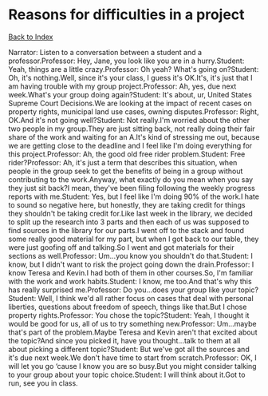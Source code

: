 # Reasons for difficulties in a project
[Back to Index](https://github.com/windows10010/tpoExtractor/blob/master/README.md)

Narrator: Listen to a conversation between a student and a professor.Professor: Hey, Jane, you look like you are in a hurry.Student: Yeah, things are a little crazy.Professor: Oh yeah? What's going on?Student: Oh, it's nothing.Well, since it's your class, I guess it's OK.It's, it's just that I am having trouble with my group project.Professor: Ah, yes, due next week.What's your group doing again?Student: It's about, ur, United States Supreme Court Decisions.We are looking at the impact of recent cases on property rights, municipal land use cases, owning disputes.Professor: Right, OK.And it's not going well?Student: Not really.I'm worried about the other two people in my group.They are just sitting back, not really doing their fair share of the work and waiting for an A.It's kind of stressing me out, because we are getting close to the deadline and I feel like I'm doing everything for this project.Professor: Ah, the good old free rider problem.Student: Free rider?Professor: Ah, it's just a term that describes this situation, when people in the group seek to get the benefits of being in a group without contributing to the work.Anyway, what exactly do you mean when you say they just sit back?I mean, they've been filing following the weekly progress reports with me.Student: Yes, but I feel like I'm doing 90% of the work.I hate to sound so negative here, but honestly, they are taking credit for things they shouldn't be taking credit for.Like last week in the library, we decided to split up the research into 3 parts and then each of us was supposed to find sources in the library for our parts.I went off to the stack and found some really good material for my part, but when I got back to our table, they were just goofing off and talking.So I went and got materials for their sections as well.Professor: Um...you know you shouldn't do that.Student: I know, but I didn't want to risk the project going down the drain.Professor: I know Teresa and Kevin.I had both of them in other courses.So, I'm familiar with the work and work habits.Student: I know, me too.And that's why this has really surprised me.Professor: Do you...does your group like your topic?Student: Well, I think we'd all rather focus on cases that deal with personal liberties, questions about freedom of speech, things like that.But I chose property rights.Professor: You chose the topic?Student: Yeah, I thought it would be good for us, all of us to try something new.Professor: Um...maybe that's part of the problem.Maybe Teresa and Kevin aren't that excited about the topic?And since you picked it, have you thought...talk to them at all about picking a different topic?Student: But we've got all the sources and it's due next week.We don't have time to start from scratch.Professor: OK, I will let you go ‘cause I know you are so busy.But you might consider talking to your group about your topic choice.Student: I will think about it.Got to run, see you in class.
 